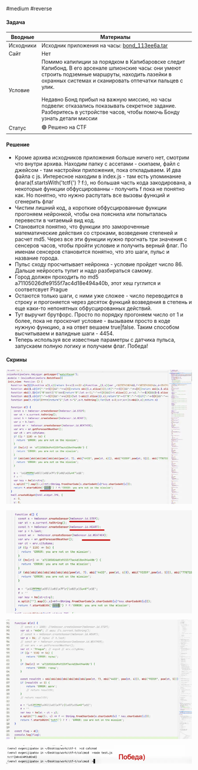 #medium #reverse 

#### Задача

| Вводные   | Материалы                                                                                                                                                                                                                                                                                                                                                                                     |
| --------- | --------------------------------------------------------------------------------------------------------------------------------------------------------------------------------------------------------------------------------------------------------------------------------------------------------------------------------------------------------------------------------------------- |
| Исходники | Исходник приложения на часы: [bond_113ee6a.tar](./assets/bond_113ee6a.tar)                                                                                                                                                                                                                                                                                                                    |
| Сайт      | Нет                                                                                                                                                                                                                                                                                                                                                                                           |
| Условие   | Помимо капилиции за порядком в Капибаровске следит Капибонд. В его арсенале шпионские часы: они умеют строить подземные маршруты, находить лазейки в охранных системах и сканировать отпечатки пальцев с улик.<br><br>Недавно Бонд прибыл на важную миссию, но часы подвели: отказались показывать секретное задание. Разберитесь в устройстве часов, чтобы помочь Бонду узнать детали миссии |
| Статус    | 🟢 Решено на CTF                                                                                                                                                                                                                                                                                                                                                                              |

#### Решение

- Кроме архива исходников приложения больше ничего нет, смотрим что внутри архива. Находим папку с ассетами - скипаем, файл с джейсом - там настройки приложения, пока откладываем. И два файла с js. Интересное находим в index.js - там есть упоминание флага(f.startsWith('tctf{') ? f:), но большая часть кода закодирована, а некоторые функции обфусцированны - получить f пока не понятно как. Но понятно, что нужно распутать все вызовы функций и сгенерить флаг
- Чистим лишний код, а короткие обфусцированные функции прогоняем нейронкой, чтобы она пояснила или попыталась перевести в читаемый вид код.
- Становится понятно, что функции это замороченные математические действия со строками, возведение степеней и расчет md5. Через все эти функции нужно прогнать три значения с сенсеров часов, чтобы пройти условие и получить верный флаг. По именам сенсеров становится понятно, что это шаги, пульс и название города.
- Пульс сходу просчитывает нейронка - условие пройдет число 86. Дальше нейросеть тупит и надо разбираться самому.
- Город должен проходить по md5 a71105026dfe9155f7ac4d18e494a40b, этот хеш гуглится и соответсвует Prague
- Остаются только шаги,  с ними уже сложее - число переводится в строку и прогоняется через десяток функций возведения в степень и еще каки-то непонятных обфусцированных действий. 
- Тут выручит брутфорс. Просто по порядку прогоняем число от 1 и более, пока не проскочит условие - вызываем просто в коде нужную функцию, а на ответ вешаем true|false. Таким способом высчитываем и валидные шаги - 4454.
- Теперь используя все известные параметры с датчика пульса, запускаем полную логику и получаем флаг. Победа!

#### Скрины

![](./assets/image-87.webp)

![](./assets/image-88.webp)

![](./assets/image-90.webp)

![](./assets/image-89.webp)